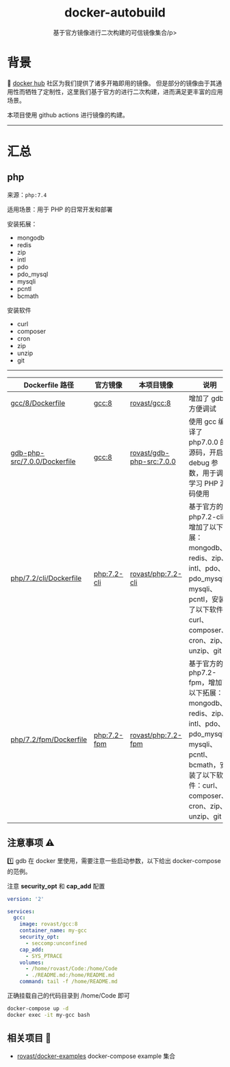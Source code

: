 <h1 align="center"> docker-autobuild </h1>

<p align="center">基于官方镜像进行二次构建的可信镜像集合/p>

# 背景

:baby: [docker hub](https://hub.docker.com/) 社区为我们提供了诸多开箱即用的镜像。
但是部分的镜像由于其通用性而牺牲了定制性，这里我们基于官方的进行二次构建，进而满足更丰富的应用场景。

本项目使用 github actions 进行镜像的构建。

---


# 汇总

## php

来源：`php:7.4`

适用场景：用于 PHP 的日常开发和部署

安装拓展：
- mongodb
- redis
- zip
- intl
- pdo
- pdo_mysql
- mysqli
- pcntl
- bcmath

安装软件
- curl
- composer
- cron
- zip
- unzip
- git


---


| Dockerfile 路径                                              | 官方镜像                                    | 本项目镜像                                                              | 说明                                                                                                                                                           |
| ------------------------------------------------------------ | ------------------------------------------- | ----------------------------------------------------------------------- | -------------------------------------------------------------------------------------------------------------------------------------------------------------- |
| [gcc/8/Dockerfile](gcc/8/Dockerfile)                         | [gcc:8](https://hub.docker.com/_/gcc)       | [rovast/gcc:8](https://hub.docker.com/r/rovast/gcc)                     | 增加了 gdb，方便调试                                                                                                                                           |
| [gdb-php-src/7.0.0/Dockerfile](gdb-php-src/7.0.0/Dockerfile) | [gcc:8](https://hub.docker.com/_/gcc)       | [rovast/gdb-php-src:7.0.0](https://hub.docker.com/r/rovast/gdb-php-src) | 使用 gcc 编译了 php7.0.0 的源码，开启了 debug 参数，用于调试学习 PHP 源码使用                                                                                  |
| [php/7.2/cli/Dockerfile](php/7.2/cli/Dockerfile)             | [php:7.2-cli](https://hub.docker.com/_/php) | [rovast/php:7.2-cli](https://hub.docker.com/r/rovast/php)               | 基于官方的 php7.2-cli，增加了以下拓展：mongodb、redis、zip、intl、pdo、pdo_mysql、mysqli、pcntl，安装了以下软件：curl、composer、cron、zip、unzip、git         |
| [php/7.2/fpm/Dockerfile](php/7.2/fpm/Dockerfile)             | [php:7.2-fpm](https://hub.docker.com/_/php) | [rovast/php:7.2-fpm](https://hub.docker.com/r/rovast/php)               | 基于官方的 php7.2-fpm，增加了以下拓展：mongodb、redis、zip、intl、pdo、pdo_mysql、mysqli、pcntl、bcmath，安装了以下软件：curl、composer、cron、zip、unzip、git |

## 注意事项 :warning:

:one: gdb 在 docker 里使用，需要注意一些启动参数，以下给出 docker-compose 的范例。

注意 **security_opt** 和 **cap_add** 配置

```yaml
version: '2'

services:
  gcc:
    image: rovast/gcc:8
    container_name: my-gcc
    security_opt:
      - seccomp:unconfined
    cap_add:
      - SYS_PTRACE
    volumes:
      - /home/rovast/Code:/home/Code
      - ./README.md:/home/README.md
    command: tail -f /home/README.md
```

正确挂载自己的代码目录到 /home/Code 即可

```bash
docker-compose up -d
docker exec -it my-gcc bash
```

## 相关项目 :link:

- [rovast/docker-examples](https://github.com/rovast/docker-examples) docker-compose example 集合
